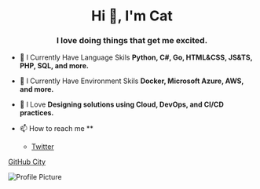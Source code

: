 <h1 align="center">Hi 👋, I'm Cat</h1>
<h3 align="center">I love doing things that get me excited.</h3>


- 🌱 I Currently Have Language Skils **Python, C#, Go, HTML&CSS, JS&TS, PHP, SQL, and more.**
- 🌱 I Currently Have Environment Skils **Docker, Microsoft Azure, AWS, and more.**

- 💚 I Love **Designing solutions using Cloud, DevOps, and CI/CD practices.**

- 📫 How to reach me **
  - [Twitter](https://twitter.com/Hey_ImCat)

[GitHub City](https://raw.githubusercontent.com/Once-a-deadcat/Once-a-deadcat/main/screenshot.png)


<img src="https://raw.githubusercontent.com/Once-a-deadcat/Once-a-deadcat/main/profile.png" alt="Profile Picture">


